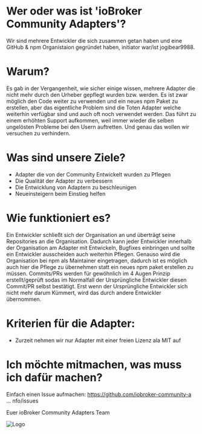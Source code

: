 # Wer oder was ist 'ioBroker Community Adapters'?
Wir sind mehrere Entwickler die sich zusammen getan haben und eine GitHub & npm Organistaion gegründet haben, initiator war/ist jogibear9988. 

# Warum?
Es gab in der Vergangenheit, wie sicher einige wissen, mehrere Adapter die nicht mehr durch den Urheber gepflegt wurden bzw. werden. Es ist zwar möglich den Code weiter zu verwenden und ein neues npm Paket zu erstellen, aber das eigentliche Problem sind die Toten Adapter welche weiterhin verfügbar sind und auch oft noch verwendet werden. Das führt zu einem erhöhten Support aufkommen, weil immer wieder die selben ungelösten Probleme bei den Usern auftretten.
Und genau das wollen wir versuchen zu verhindern.

# Was sind unsere Ziele?
- Adapter die von der Community Entwickelt wurden zu Pflegen
- Die Qualität der Adapter zu verbessern
- Die Entwicklung von Adaptern zu beschleunigen
- Neueinsteigern beim Einstieg helfen

# Wie funktioniert es?
Ein Entwickler schließt sich der Organisation an und überträgt seine Repositories an die Organisation. Dadurch kann jeder Entwickler innerhalb der Organisation am Adapter mit Entwickeln, Bugfixes einbringen und sollte ein Entwickler ausscheiden auch weiterhin Pflegen. 
Genauso wird die Organisation bei npm als Maintainer eingetragen, dadurch ist es möglich auch hier die Pflege zu übernehmen statt ein neues npm paket erstellen zu müssen.
Commits/PRs werden für gewöhnlich im 4 Augen Prinzip erstellt/geprüft sodas im Normalfall der Ursprüngliche Entwickler diesen Commit/PR selbst bestätigt. Erst wenn der Ursprüngliche Entwickler sich nicht mehr darum Kümmert, wird das durch andere Entwickler übernommen.

# Kriterien für die Adapter:
- Zurzeit nehmen wir nur Adapter mit einer freien Lizenz ala MIT auf


# Ich möchte mitmachen, was muss ich dafür machen?
Einfach einen Issue aufmachen: https://github.com/iobroker-community-a ... nfo/issues

Euer ioBroker Community Adapters Team


![Logo](weWantYou.png)